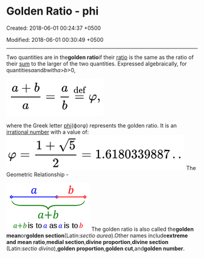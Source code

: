 # Golden Ratio - phi

Created: 2018-06-01 00:24:37 +0500

Modified: 2018-06-01 00:30:49 +0500

---

Two quantities are in the**golden ratio**if their [ratio](https://en.wikipedia.org/wiki/Ratio) is the same as the ratio of their [sum](https://en.wikipedia.org/wiki/Summation) to the larger of the two quantities. Expressed algebraically, for quantities*a*and*b*with*a*>*b*>0,

![a def ](media/Golden-Ratio---phi-image1.png)

where the Greek letter [phi](https://en.wikipedia.org/wiki/Phi_(letter))(ϕorφ) represents the golden ratio. It is an [irrational number](https://en.wikipedia.org/wiki/Irrational_number) with a value of:
![image](media/Golden-Ratio---phi-image2.png)
The Geometric Relationship -

![image](media/Golden-Ratio---phi-image3.png)
The golden ratio is also called the**golden mean**or**golden section**(Latin:*sectio aurea*).Other names include**extreme and mean ratio**,**medial section**,**divine proportion**,**divine section** (Latin:*sectio divina*),**golden proportion**,**golden cut**,and**golden number**.

